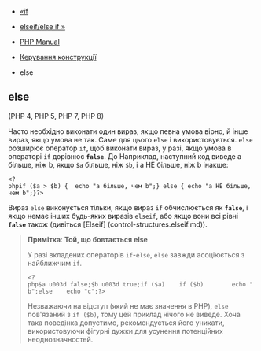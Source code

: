 - [«if](control-structures.if.md)
- [elseif/else if »](control-structures.elseif.md)

- [PHP Manual](index.md)
- [Керування конструкції](language.control-structures.md)
- else

## else

(PHP 4, PHP 5, PHP 7, PHP 8)

Часто необхідно виконати один вираз, якщо певна умова
вірно, й інше вираз, якщо умова не так. Саме для цього
`else` і використовується. `else` розширює оператор `if`, щоб виконати
вираз, у разі, якщо умова в операторі `if` дорівнює **`false`**. До
Наприклад, наступний код виведе a більше, ніж b, якщо `$a` більше, ніж
`$b`, і a НЕ більше, ніж b інакше:

`<?phpif ($a > $b) {  echo "a більше, чем b";} else { echo "a НЕ більше, чем b";}?> `

Вираз `else` виконується тільки, якщо вираз `if` обчислюється як
**`false`**, і якщо немає інших будь-яких виразів `elseif`, або якщо вони
всі рівні **`false`** також (дивіться
[Elseif] (control-structures.elseif.md)).

> **Примітка**: **Той, що бовтається else**
>
> У разі вкладених операторів `if`-`else`, `else` завжди асоціюється
> з найближчим `if`.
>
> ` <?php$a u003d false;$b u003d true;if ($a)    if ($b)        echo "b";else    echo "c";?> `
>
> Незважаючи на відступ (який не має значення в PHP), `else` пов'язаний з
> `if ($b)`, тому цей приклад нічого не виведе. Хоча така поведінка
> допустимо, рекомендується його уникати, використовуючи фігурні дужки для
> усунення потенційних неоднозначностей.
